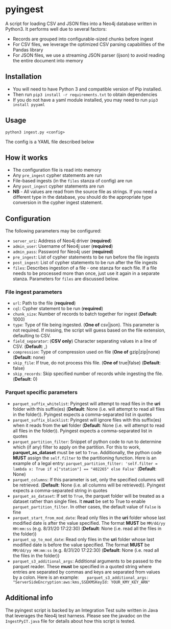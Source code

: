# pyingest
A script for loading CSV and JSON files into a Neo4j database written in Python3.  It performs well due to several factors:
* Records are grouped into configurable-sized chunks before ingest
* For CSV files, we leverage the optimized CSV parsing capabilities of the Pandas library
* For JSON files, we use a streaming JSON parser (ijson) to avoid reading the entire document into memory

## Installation
* You will need to have Python 3 and compatible version of Pip installed.
* Then run `pip3 install -r requirements.txt` to obtain dependencies
* If you do not have a yaml module installed, you may need to run `pip3 install pyyaml`

## Usage
`python3 ingest.py <config>`

The config is a YAML file described below

## How it works
* The configuration file is read into memory
* Any `pre_ingest` cypher statements are run
* File-based ingests (in the `files` stanza of config) are run 
* Any `post_ingest` cypher statements are run
* **NB** - All values are read from the source file as strings.  If you need a different type in the database, you should do the appropriate type conversion in the cypher ingest statement.  

## Configuration 
The following parameters may be configured:
* `server_uri`: Address of Neo4j driver (**required**)
* `admin_user`: Username of Neo4j user (**required**)
* `admin_pass`: Password for Neo4j user (**required**)
* `pre_ingest`: List of cypher statements to be run before the file ingests
* `post_ingest`: List of cypher statements to be run after the file ingests
* `files`: Describes ingestion of a file - one stanza for each file.  If a file needs to be processed more than once, just use it again in a separate stanza.  Parameters for `files` are discussed below.
### File ingest parameters
* `url`: Path to the file (**required**)
* `cql`: Cypher statement to be run (**required**)
* `chunk_size`: Number of records to batch together for ingest (**Default**: 1000)
* `type`: Type of file being ingested.  (**One of** csv|json).  This parameter is not required.  If missing, the script will guess based on the file extension, defaulting to CSV.
* `field_separator`: (**CSV only**) Character separating values in a line of CSV. (**Default**: ,)
* `compression`: Type of compression used on file (**One of** gzip|zip|none) (**Default**: none)
* `skip_file`: If true, do not process this file.  (**One of** true|false) (**Default**: false)
* `skip_records`: Skip specified number of records while ingesting the file.  (**Default**: 0)
### Parquet specific parameters
* `parquet_suffix_whitelist`: Pyingest will attempt to read files in the **uri** folder with this suffix(es) (**Default**: None (i.e. will attempt to read all files in the folder)).  Pyingest expects a comma-separated list in quotes
* `parquet_suffix_blacklist`: Pyingest will ignore files with this suffix(es) when it reads from the **uri** folder  (**Default**: None (i.e. will attempt to read all files in the folder)).  Pyingest expects a comma-separated list in quotes
* `parquet_partition_filter`: Snippet of python code to run to determine which (if any) filter to apply on the partition.  For this to work, **parquet_as_dataset** must be set to `True`.  Additionally, the python code **MUST** assign the `self.filter` to the partitioning function.  Here is an example of a legal entry:
`parquet_partition_filter: 'self.filter = lambda x: True if x["station"] == "402265" else False'`  (**Default**: None)
* `parquet_columns`: If this parameter is set, only the specified columns will be retrieved.  (**Default**: None (i.e. all columns will be retrieved)).  Pyingest expects a comma-separated string in quotes
* `parquet_as_dataset`: If set to `True`, the parquet folder will be treated as a dataset rather than single files.  It **must** be set to True to enable `parquet_partition_filter`.  In other cases, the default value of `False` is fine
* `parquet_start_from_mod_date`: Read only files in the **uri** folder whose last modified date is after the value specified.  The format **MUST** be `MM/dd/yy HH:mm:ss` (e.g. 8/31/20 17:22:30) (**Default**: None (i.e. read all the files in the folder))
* `parquet_up_to_mod_date`: Read only files in the **uri** folder whose last modified date is before the value specified.  The format **MUST** be `MM/dd/yy HH:mm:ss` (e.g. 8/31/20 17:22:30) (**Default**: None (i.e. read all the files in the folder))
* `parquet_s3_additional_args`: Additional arguments to be passed to the parquet reader.  These **must** be specified in a quoted string where entries are separated by commas and keys are separated from values by a colon.  Here is an example:
`    parquet_s3_additional_args: "ServerSideEncryption:aws:kms,SSEKMSKeyId: YOUR_KMY_KEY_ARN"
`

## Additional info
The pyingest script is backed by an Integration Test suite written in Java that leverages the Neo4j test harness.  Please see the javadoc on the `IngestPyIT.java` file for details about how this script is tested.
